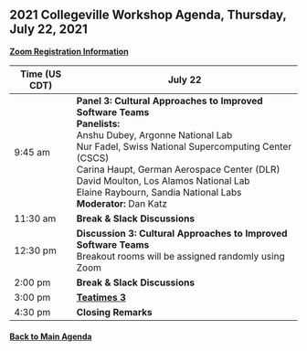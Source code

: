 
## 2021 Collegeville Workshop Agenda, Thursday, July 22, 2021

[**Zoom Registration Information**](https://csbsju.zoom.us/meeting/register/tJwtceqprD0oG9DXfkUQ-OgLF0XvTl-Sr2Ty)

| **Time (US CDT)**| **July 22** |
|---|---|
| 9:45 am  | **Panel 3: Cultural Approaches to Improved Software Teams** <br> **Panelists:** <br> Anshu Dubey, Argonne National Lab <br> Nur Fadel, Swiss National Supercomputing Center (CSCS) <br> Carina Haupt, German Aerospace Center (DLR) <br> David Moulton, Los Alamos National Lab <br> Elaine Raybourn, Sandia National Labs <br> **Moderator:** Dan Katz  |
| 11:30 am | **Break & Slack Discussions** |
| 12:30 pm | **Discussion 3: Cultural Approaches to Improved Software Teams** <br> Breakout rooms will be assigned randomly using Zoom |
| 2:00 pm | **Break & Slack Discussions** |
| 3:00 pm | [**Teatimes 3**](WorkshopResources/TeatimeThemes/TeatimeThemeList.md)  |
| 4:30 pm | **Closing Remarks** |


#### [Back to Main Agenda](Agenda.md)

